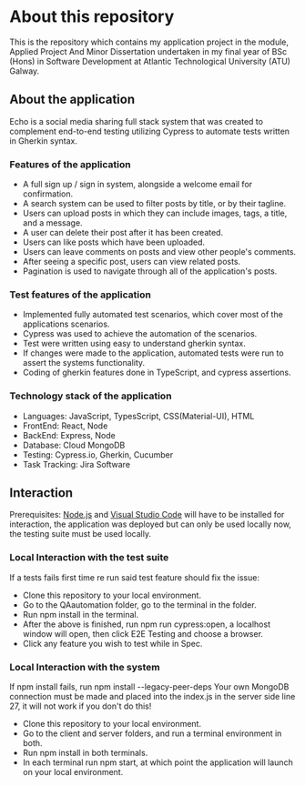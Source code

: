 # About this repository
This is the repository which contains my application project in the module, Applied Project And Minor Dissertation undertaken in my final year of BSc (Hons) in Software Development at Atlantic Technological University (ATU) Galway.

## About the application
Echo is a social media sharing full stack system that was created to complement end-to-end testing utilizing Cypress to automate tests written in Gherkin syntax.

### Features of the application
- A full sign up / sign in system, alongside a welcome email for confirmation.
- A search system can be used to filter posts by title, or by their tagline.
- Users can upload posts in which they can include images, tags, a title, and a message.
- A user can delete their post after it has been created.
- Users can like posts which have been uploaded.
- Users can leave comments on posts and view other people's comments.
- After seeing a specific post, users can view related posts.
- Pagination is used to navigate through all of the application's posts.

### Test features of the application
- Implemented fully automated test scenarios, which cover most of the applications scenarios.
- Cypress was used to achieve the automation of the scenarios.
- Test were written using easy to understand gherkin syntax.
- If changes were made to the application, automated tests were run to assert the systems functionality.
- Coding of gherkin features done in TypeScript, and cypress assertions.

### Technology stack of the application
- Languages: JavaScript, TypesScript, CSS(Material-UI), HTML
- FrontEnd: React, Node
- BackEnd: Express, Node
- Database: Cloud MongoDB
- Testing: Cypress.io, Gherkin, Cucumber
- Task Tracking: Jira Software

## Interaction
Prerequisites: [Node.js](https://nodejs.org/en/download) and [Visual Studio Code](https://code.visualstudio.com/download) will have to be installed for interaction, the application was deployed but can only be used locally now, the testing suite must be used locally.

### Local Interaction with the test suite
If a tests fails first time re run said test feature should fix the issue:
- Clone this repository to your local environment.
- Go to the QAautomation folder, go to the terminal in the folder.
- Run npm install in the terminal.
- After the above is finished, run npm run cypress:open, a localhost window will open, then click E2E Testing and choose a browser.
- Click any feature you wish to test while in Spec.

### Local Interaction with the system
If npm install fails, run npm install --legacy-peer-deps
Your own MongoDB connection must be made and placed into the index.js in the server side line 27, it will not work if you don't do this!
- Clone this repository to your local environment.
- Go to the client and server folders, and run a terminal environment in both.
- Run npm install in both terminals.
- In each terminal run npm start, at which point the application will launch on your local environment.